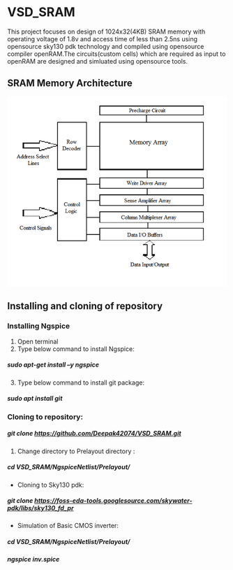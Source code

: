# VSD_SRAM
This project focuses on design of 1024x32(4KB) SRAM memory with operating voltage of 1.8v 
and access time of less than 2.5ns using opensource sky130 pdk technology and compiled using 
opensource compiler openRAM.The circuits(custom cells) which are required as input to openRAM 
are designed and simluated using opensource tools.

## SRAM Memory Architecture

![](https://github.com/Deepak42074/VSD_SRAM/blob/main/SramMemoryArchitecture/SRAM_memory_architecture.png)


## Installing and cloning of repository
### Installing Ngspice
1. Open terminal
2. Type below command to install Ngspice:
#####         sudo apt-get install –y ngspice
3. Type below command to install git package:
#####         sudo apt install git
### Cloning to repository:
#####         git clone https://github.com/Deepak42074/VSD_SRAM.git
1. Change directory to Prelayout directory :
#####         cd VSD_SRAM/NgspiceNetlist/Prelayout/
* Cloning to Sky130 pdk: 
#####         git clone https://foss-eda-tools.googlesource.com/skywater-pdk/libs/sky130_fd_pr
* Simulation of Basic CMOS inverter:
#####         cd VSD_SRAM/NgspiceNetlist/Prelayout/
#####         ngspice inv.spice





